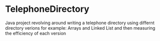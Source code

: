 # TelephoneDirectory
Java project revolving around writing a telephone directory using differnt directory verions 
for example: Arrays and Linked List 
and then measuring the efficiency of each version
